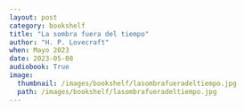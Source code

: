 ```yaml
---
layout: post
category: bookshelf
title: "La sombra fuera del tiempo"
author: "H. P. Lovecraft"
when: Mayo 2023
date: 2023-05-08
audiobook: True
image:
  thumbnail: /images/bookshelf/lasombrafueradeltiempo.jpg
  path: /images/bookshelf/lasombrafueradeltiempo.jpg
---
```

